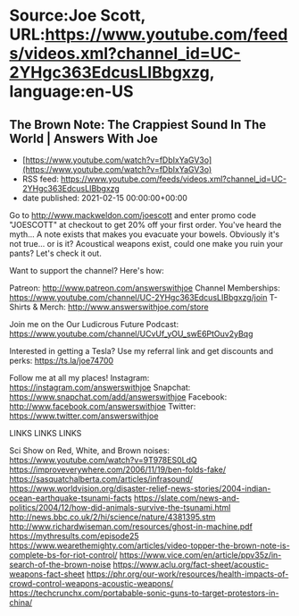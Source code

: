 # Source:Joe Scott, URL:https://www.youtube.com/feeds/videos.xml?channel_id=UC-2YHgc363EdcusLIBbgxzg, language:en-US

## The Brown Note: The Crappiest Sound In The World | Answers With Joe
 - [https://www.youtube.com/watch?v=fDbIxYaGV3o](https://www.youtube.com/watch?v=fDbIxYaGV3o)
 - RSS feed: https://www.youtube.com/feeds/videos.xml?channel_id=UC-2YHgc363EdcusLIBbgxzg
 - date published: 2021-02-15 00:00:00+00:00

Go to http://www.mackweldon.com/joescott and enter promo code "JOESCOTT" at checkout to get 20% off your first order.
You've heard the myth... A note exists that makes you evacuate your bowels. Obviously it's not true... or is it? Acoustical weapons exist, could one make you ruin your pants? Let's check it out.

Want to support the channel? Here's how:

Patreon: http://www.patreon.com/answerswithjoe
Channel Memberships: https://www.youtube.com/channel/UC-2YHgc363EdcusLIBbgxzg/join
T-Shirts & Merch: http://www.answerswithjoe.com/store

Join me on the Our Ludicrous Future Podcast:
https://www.youtube.com/channel/UCvUf_yOU_swE6PtOuv2yBqg

Interested in getting a Tesla? Use my referral link and get discounts and perks:
https://ts.la/joe74700

Follow me at all my places!
Instagram: https://instagram.com/answerswithjoe
Snapchat: https://www.snapchat.com/add/answerswithjoe
Facebook: http://www.facebook.com/answerswithjoe
Twitter: https://www.twitter.com/answerswithjoe

LINKS LINKS LINKS

Sci Show on Red, White, and Brown noises: https://www.youtube.com/watch?v=9T978ES0LdQ
https://improveverywhere.com/2006/11/19/ben-folds-fake/
https://sasquatchalberta.com/articles/infrasound/
https://www.worldvision.org/disaster-relief-news-stories/2004-indian-ocean-earthquake-tsunami-facts
https://slate.com/news-and-politics/2004/12/how-did-animals-survive-the-tsunami.html
http://news.bbc.co.uk/2/hi/science/nature/4381395.stm
http://www.richardwiseman.com/resources/ghost-in-machine.pdf
https://mythresults.com/episode25
https://www.wearethemighty.com/articles/video-topper-the-brown-note-is-complete-bs-for-riot-control/
https://www.vice.com/en/article/ppv35z/in-search-of-the-brown-noise
https://www.aclu.org/fact-sheet/acoustic-weapons-fact-sheet
https://phr.org/our-work/resources/health-impacts-of-crowd-control-weapons-acoustic-weapons/
https://techcrunchx.com/portabable-sonic-guns-to-target-protestors-in-china/

